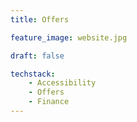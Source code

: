 ```yaml
---
title: Offers

feature_image: website.jpg

draft: false

techstack:
    - Accessibility
    - Offers
    - Finance
---
```


